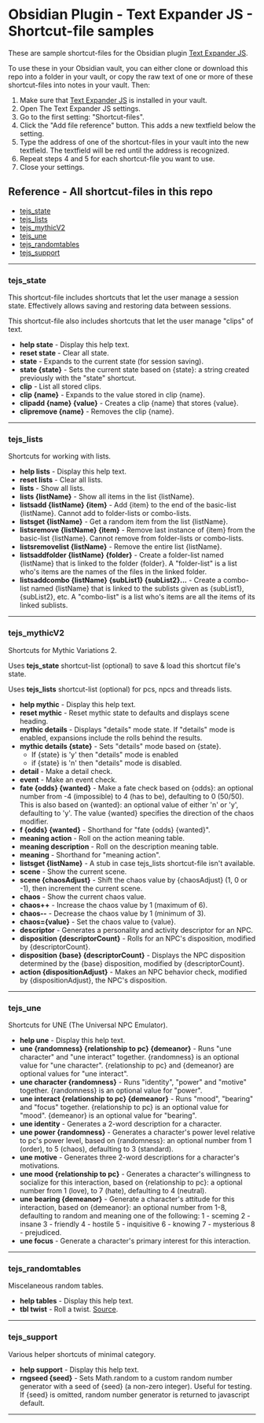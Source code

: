 # Obsidian Plugin - Text Expander JS - Shortcut-file samples

These are sample shortcut-files for the Obsidian plugin [Text Expander JS](https://github.com/jon-heard/obsidian-text-expander-js).

To use these in your Obsidian vault, you can either clone or download this repo into a folder in your vault, or copy the raw text of one or more of these shortcut-files into notes in your vault.  Then:
1. Make sure that [Text Expander JS](https://github.com/jon-heard/obsidian-text-expander-js) is installed in your vault.
2. Open The Text Expander JS settings.
3. Go to the first setting: "Shortcut-files".
4. Click the "Add file reference" button.  This adds a new textfield below the setting.
5. Type the address of one of the shortcut-files in your vault into the new textfield.  The textfield will be red until the address is recognized.
6. Repeat steps 4 and 5 for each shortcut-file you want to use.
7. Close your settings.

## Reference - All shortcut-files in this repo

- [tejs_state](#tejs_state)
- [tejs_lists](#tejs_lists)
- [tejs_mythicV2](#tejs_mythicv2)
- [tejs_une](#tejs_une)
- [tejs_randomtables](#tejs_randomtables)
- [tejs_support](#tejs_support)

***

### tejs_state
This shortcut-file includes shortcuts that let the user manage a session state. Effectively allows saving and restoring data between sessions.

This shortcut-file also includes shortcuts that let the user manage "clips" of text.

- __help state__ - Display this help text.
- __reset state__ - Clear all state.
- __state__ - Expands to the current state (for session saving).
- __state {state}__ - Sets the current state based on {state}: a string created previously with the "state" shortcut.
- __clip__ - List all stored clips.
- __clip {name}__ - Expands to the value stored in clip {name}.
- __clipadd {name} {value}__ - Creates a clip {name} that stores {value}.
- __clipremove {name}__ - Removes the clip {name}.

***

### tejs_lists
Shortcuts for working with lists.

- __help lists__ - Display this help text.
- __reset lists__ - Clear all lists.
- __lists__ - Show all lists.
- __lists {listName}__ - Show all items in the list {listName}.
- __listsadd {listName} {item}__ - Add {item} to the end of the basic-list {listName}.  Cannot add to folder-lists or combo-lists.
- __listsget {listName}__ - Get a random item from the list {listName}.
- __listsremove {listName} {item}__ - Remove last instance of {item} from the basic-list {listName}.  Cannot remove from folder-lists or combo-lists.
- __listsremovelist {listName}__ - Remove the entire list {listName}.
- __listsaddfolder {listName} {folder}__ - Create a folder-list named {listName} that is linked to the folder {folder}.  A "folder-list" is a list who's items are the names of the files in the linked folder.
- __listsaddcombo {listName} {subList1} {subList2}...__ - Create a combo-list named {listName} that is linked to the sublists given as {subList1}, {subList2}, etc.  A "combo-list" is a list who's items are all the items of its linked sublists.

***

### tejs_mythicV2
Shortcuts for Mythic Variations 2.

Uses __tejs_state__ shortcut-list (optional) to save & load this shortcut file's state.

Uses __tejs_lists__ shortcut-list (optional) for pcs, npcs and threads lists.

- __help mythic__ - Display this help text.
- __reset mythic__ - Reset mythic state to defaults and displays scene heading.
- __mythic details__ - Displays "details" mode state.  If "details" mode is enabled, expansions include the rolls behind the results.
- __mythic details {state}__ - Sets "details" mode based on {state}.
    - If {state} is 'y' then "details" mode is enabled
	- if {state} is 'n' then "details" mode is disabled.
- __detail__ - Make a detail check.
- __event__ - Make an event check.
- __fate {odds} {wanted}__ - Make a fate check based on {odds}: an optional number from -4 (impossible) to 4 (has to be), defaulting to 0 (50/50).  This is also based on {wanted}: an optional value of either 'n' or 'y', defaulting to 'y'.  The value {wanted} specifies the direction of the chaos modifier.
- __f {odds} {wanted}__ - Shorthand for "fate  {odds} {wanted}".
- __meaning action__ - Roll on the action meaning table.
- __meaning description__ - Roll on the description meaning table.
- __meaning__ - Shorthand for "meaning action".
- __listsget {listName}__ - A stub in case tejs_lists shortcut-file isn't available.
- __scene__ - Show the current scene.
- __scene {chaosAdjust}__ - Shift the chaos value by {chaosAdjust} (1, 0 or -1), then increment the current scene.
- __chaos__ - Show the current chaos value.
- __chaos++__ - Increase the chaos value by 1 (maximum of 6).
- __chaos--__ - Decrease the chaos value by 1 (minimum of 3).
- __chaos={value}__ - Set the chaos value to {value}.
- __descriptor__ - Generates a personality and activity descriptor for an NPC.
- __disposition {descriptorCount}__ - Rolls for an NPC's disposition, modified by {descriptorCount}.
- __disposition {base} {descriptorCount}__ - Displays the NPC disposition determined by the {base} disposition, modified by {descriptorCount}.
- __action {dispositionAdjust}__ - Makes an NPC behavior check, modified by {dispositionAdjust}, the NPC's disposition.

***

### tejs_une
Shortcuts for UNE (The Universal NPC Emulator).

- __help une__ - Display this help text.
- __une {randomness} {relationship to pc} {demeanor}__ - Runs "une character" and "une interact" together.  {randomness} is an optional value for "une character".  {relationship to pc} and {demeanor} are optional values for "une interact".
- __une character {randomness}__ - Runs "identity", "power" and "motive" together.  {randomness} is an optional value for "power".
- __une interact {relationship to pc} {demeanor}__ - Runs "mood", "bearing" and "focus" together.  {relationship to pc} is an optional value for "mood".  {demeanor} is an optional value for "bearing".
- __une identity__ - Generates a 2-word description for a character.
- __une power {randomness}__ - Generates a character's power level relative to pc's power level, based on {randomness}: an optional number from 1 (order), to 5 (chaos), defaulting to 3 (standard).
- __une motive__ - Generates three 2-word descriptions for a character's motivations.
- __une mood {relationship to pc}__ - Generates a character's willingness to socialize for this interaction, based on {relationship to pc}: a optional number from 1 (love), to 7 (hate), defaulting to 4 (neutral).
- __une bearing {demeanor}__ - Generate a character's attitude for this interaction, based on {demeanor}: an optional number from 1-8, defaulting to random and meaning one of the following:
    1 - sceming       2 - insane       3 - friendly          4 - hostile
    5 - inquisitive    6 - knowing    7 - mysterious    8 - prejudiced.
- __une focus__ - Generate a character's primary interest for this interaction.

***

### tejs_randomtables
Miscelaneous random tables.

- __help tables__ - Display this help text.
- __tbl twist__ - Roll a twist.  [Source](https://jvhouse.xyz/plot-twist-situations).

***

### tejs_support
Various helper shortcuts of minimal category.

- __help support__ - Display this help text.
- __rngseed {seed}__ - Sets Math.random to a custom random number generator with a seed of {seed} (a non-zero integer).  Useful for testing.  If {seed} is omitted, random number generator is returned to javascript default.

***
